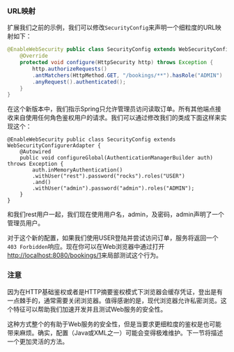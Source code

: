 ### URL映射

扩展我们之前的示例，我们可以修改`SecurityConfig`来声明一个细粒度的URL映射如下：

```Java
@EnableWebSecurity public class SecurityConfig extends WebSecurityConfigurerAdapter {  
	@Override  
	protected void configure(HttpSecurity http) throws Exception {    
		http.authorizeRequests()    
		.antMatchers(HttpMethod.GET, "/bookings/**").hasRole("ADMIN")    
		.anyRequest().authenticated();  
	} 
}
```

在这个新版本中，我们指示Spring只允许管理员访问读取订单。所有其他端点接收来自使用任何角色鉴权用户的请求。我们可以通过修改我们的类成下面这样来实现这个：

```
@EnableWebSecurity public class SecurityConfig extends WebSecurityConfigurerAdapter {  
	@Autowired  
	public void configureGlobal(AuthenticationManagerBuilder auth)  throws Exception {   
		auth.inMemoryAuthentication()    
		.withUser("rest").password("rocks").roles("USER")    
		.and()    
		.withUser("admin").password("admin").roles("ADMIN");  
	} 
} 
```

和我们rest用户一起，我们现在使用用户名，admin，及密码，admin声明了一个管理员用户。

对于这个新的配置，如果我们使用USER登陆并尝试访问订单，服务将返回一个`403 Forbidden`响应。现在你可以在Web浏览器中通过打开<http://localhost:8080/bookings/1>来局部测试这个行为。

### 注意
因为在HTTP基础鉴权或者是HTTP摘要鉴权模式下浏览器会缓存凭证，登出是有一点棘手的，通常需要关闭浏览器。值得感谢的是，现代浏览器允许私密浏览。这个特征可以帮助我们加速开发并且测试Web服务的安全性。


这种方式整个的有助于Web服务的安全性，但是当要求更细粒度的鉴权是也可能带来麻烦。确实，配置（Java或XML之一）可能会变得极难维护。下一节将描述一个更加灵活的方法。